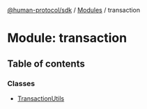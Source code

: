 [@human-protocol/sdk](../README.md) / [Modules](../modules.md) / transaction

# Module: transaction

## Table of contents

### Classes

- [TransactionUtils](../classes/transaction.TransactionUtils.md)

